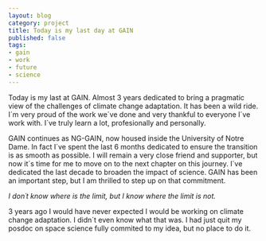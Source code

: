 ```yaml
---
layout: blog
category: project
title: Today is my last day at GAIN
published: false
tags:
- gain
- work
- future
- science
---
```


Today is my last at GAIN. Almost 3 years dedicated to bring a pragmatic view of the challenges of climate change adaptation. It has been a wild ride. I´m very proud of the work we´ve done and very thankful to everyone I´ve work with. I´ve truly learn a lot, profesionally and personally.

GAIN continues as NG-GAIN, now housed inside the University of Notre Dame. In fact I´ve spent the last 6 months dedicated to ensure the transition is as smooth as possible. I will remain a very close friend and supporter, but now it´s time for me to move on to the next chapter on this journey. I´ve dedicated the last decade to broaden the impact of science. GAIN has been an important step, but I am thrilled to step up on that commitment.

*I don´t know where is the limit, but I know where the limit is not.*

3 years ago I would have never expected I would be working on climate change adaptation. I didn´t even know what that was. I had just quit my posdoc on space science fully commited to my idea, but no place to do it. 


